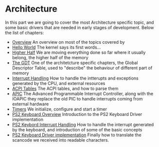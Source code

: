 # Architecture

In this part we are going to cover the most Architecture specific topic, and some basic drivers that are needed in early stages of development. Below the list of chapters:

* [Overview](01_Overview.md) An overview on most of the topics covered by
* [Hello World](02_Hello_World.md) The kernel says its first words...
* [Higher Half](03_HigherHalf.md) We are moving everything done so far where it usually belong, the higher half of the memory
* [The GDT](04_GDT.md) One of the architetcture specific chapters, the Global Descriptor Table, used to "describe" the behaviour of different part of memory
* [Interrupt Handling](05_InterruptHandling.md) How to handle the intterupts and exceptions generated by the CPU, and external resources
* [ACPI Tables](06_ACPITables) The ACPI tables, and how to parse them
* [APIC](07_APIC.md) The Advanced Programmable Interrupt Controller, along with the IOAPIC they replace the old PIC to handle interrupts coming from external hardware
* [Timers](08_Timers.md) We initialize, configure and start a timer
* [PS2 Keyboard Overview](PS2_Keyboard/01_README.md) Introduction to the PS2 Keyboard Driver implementation
* [PS2 Keybord Interrupt Handling](PS2_Keyboard/02_Interrupt_Handling.md) How to handle the interrupt generated by the keyboard, and introduction of some of the basic concepts
* [PS2 Keyboard Driver implementation](PS2_Keyboard/03_Driver_Implemenation.md) Finally how to translate the scancode we received into readable characters.
